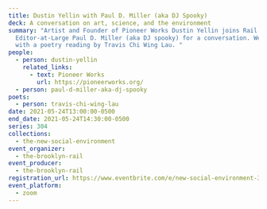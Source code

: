 ```yaml
---
title: Dustin Yellin with Paul D. Miller (aka DJ Spooky)
deck: A conversation on art, science, and the environment
summary: "Artist and Founder of Pioneer Works Dustin Yellin joins Rail
  Editor-at-Large Paul D. Miller (aka DJ spooky) for a conversation. We conclude
  with a poetry reading by Travis Chi Wing Lau. "
people:
  - person: dustin-yellin
    related_links:
      - text: Pioneer Works
        url: https://pioneerworks.org/
  - person: paul-d-miller-aka-dj-spooky
poets:
  - person: travis-chi-wing-lau
date: 2021-05-24T13:00:00-0500
end_date: 2021-05-24T14:30:00-0500
series: 304
collections:
  - the-new-social-environment
event_organizer:
  - the-brooklyn-rail
event_producer:
  - the-brooklyn-rail
registration_url: https://www.eventbrite.com/e/new-social-environment-304-dustin-yellin-with-paul-d-miller-tickets-156123193675
event_platform:
  - zoom
---
```

